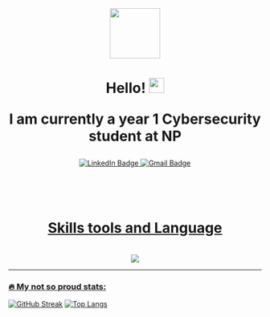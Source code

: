 <div id="header" align="center">
  <img src="https://i.giphy.com/media/v1.Y2lkPTc5MGI3NjExeW16amlkdG41YTNxdDN4NDRnZTM0ZDFtMDVveG5ueXl4dHMzZXE3MiZlcD12MV9pbnRlcm5hbF9naWZfYnlfaWQmY3Q9Zw/CuuSHzuc0O166MRfjt/giphy.gif" width="100"/>
</div>

<h1 align="center">
  Hello!
  <img src="https://media.giphy.com/media/hvRJCLFzcasrR4ia7z/giphy.gif" width="30px"/>

  I am currently a year 1 Cybersecurity student at NP
</h1> 

<div id="badges" align="center">
  <a href="https://www.linkedin.com/in/ryan-tan-bb7255299/">
    <img src="https://img.shields.io/badge/LinkedIn-blue?style=for-the-badge&logo=linkedin&logoColor=white" alt="LinkedIn Badge"/>
  </a>
  <a href="mailto:jjryantan@gmail.com">
    <img src="https://img.shields.io/badge/Gmail-red?style=for-the-badge&logo=gmail&logoColor=white" alt="Gmail Badge"/>
</div>
<div align="center">
  <img src="https://komarev.com/ghpvc/?username=RyanJohnJames&style=flat-square&color=red" alt=""/>
</div>

</br></br></br>


<h1 align = "center">Skills tools and Language</h1></br>

<div align="center">
  <a href="https://skillicons.dev">
    <img src="https://skillicons.dev/icons?i=py,lua,c,kali,linux,cs,ps,visualstudio,vscode,robloxstudio,figma&theme=dark"
  </a>
</div>

---

### :fire: My not so proud stats:

[![GitHub Streak](http://github-readme-streak-stats.herokuapp.com?user=RyanJohnJames&theme=dark&background=000000)](https://git.io/streak-stats)
[![Top Langs](https://github-readme-stats.vercel.app/api/top-langs/?username=RyanJohnJames&layout=compact&theme=vision-friendly-dark)](https://github.com/anuraghazra/github-readme-stats)

